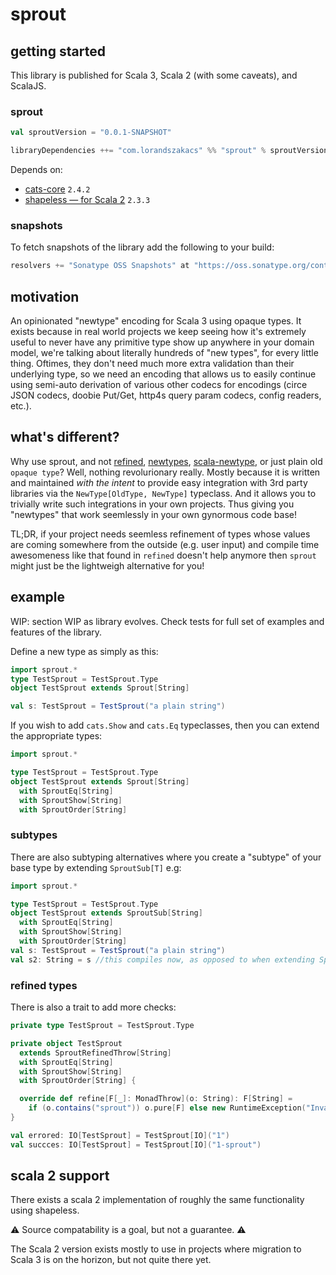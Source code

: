 # sprout

## getting started

This library is published for Scala 3, Scala 2 (with some caveats), and ScalaJS.

### sprout

```scala
val sproutVersion = "0.0.1-SNAPSHOT"

libraryDependencies ++= "com.lorandszakacs" %% "sprout" % sproutVersion
```

Depends on:

- [cats-core](https://github.com/typelevel/cats) `2.4.2`
- [shapeless — for Scala 2](https://github.com/milessabin/shapeless/) `2.3.3`

### snapshots

To fetch snapshots of the library add the following to your build:

```scala
resolvers += "Sonatype OSS Snapshots" at "https://oss.sonatype.org/content/repositories/snapshots"
```

## motivation

An opinionated "newtype" encoding for Scala 3 using opaque types. It exists because in real world projects we keep
seeing how it's extremely useful to never have any primitive type show up anywhere in your domain model, we're talking
about literally hundreds of "new types", for every little thing. Oftimes, they don't need much more extra validation
than their underlying type, so we need an encoding that allows us to easily continue using semi-auto derivation of
various other codecs for encodings (circe JSON codecs, doobie Put/Get, http4s query param codecs, config readers, etc.).

## what's different?

Why use sprout, and not [refined](https://github.com/fthomas/refined), [newtypes](https://github.com/gvolpe/newtypes), [scala-newtype](https://github.com/estatico/scala-newtype), or just plain old `opaque type`? Well, nothing revolurionary really. Mostly because it is written and maintained _with the intent_ to provide easy integration with 3rd party libraries via the `NewType[OldType, NewType]` typeclass. And it allows you to trivially write such integrations in your own projects. Thus giving you "newtypes" that work seemlessly in your own gynormous code base!

TL;DR, if your project needs seemless refinement of types whose values are coming somewhere from the outside (e.g. user input) and compile time
awesomeness like that found in `refined` doesn't help anymore then `sprout` might just be the lightweigh alternative for you!

## example

WIP: section WIP as library evolves. Check tests for full set of examples and features of the library.

Define a new type as simply as this:

```scala
import sprout.*
type TestSprout = TestSprout.Type
object TestSprout extends Sprout[String]

val s: TestSprout = TestSprout("a plain string")
```

If you wish to add `cats.Show` and `cats.Eq` typeclasses, then you can extend the appropriate types:

```scala
import sprout.*

type TestSprout = TestSprout.Type
object TestSprout extends Sprout[String]
  with SproutEq[String]
  with SproutShow[String]
  with SproutOrder[String]
```

### subtypes

There are also subtyping alternatives where you create a "subtype" of your base type by extending `SproutSub[T]` e.g:

```scala
import sprout.*

type TestSprout = TestSprout.Type
object TestSprout extends SproutSub[String]
  with SproutEq[String]
  with SproutShow[String]
  with SproutOrder[String]
val s: TestSprout = TestSprout("a plain string")
val s2: String = s //this compiles now, as opposed to when extending Sprout[String]
```

### refined types

There is also a trait to add more checks:

```scala
private type TestSprout = TestSprout.Type

private object TestSprout
  extends SproutRefinedThrow[String]
  with SproutEq[String]
  with SproutShow[String]
  with SproutOrder[String] {

  override def refine[F[_]: MonadThrow](o: String): F[String] =
    if (o.contains("sprout")) o.pure[F] else new RuntimeException("Invalid sprout string").raiseError[F, String]
}

val errored: IO[TestSprout] = TestSprout[IO]("1")
val succces: IO[TestSprout] = TestSprout[IO]("1-sprout")
```

## scala 2 support

There exists a scala 2 implementation of roughly the same functionality using shapeless.

:warning: Source compatability is a goal, but not a guarantee. :warning:

The Scala 2 version exists mostly to use in projects where migration to Scala 3 is on the horizon, but not quite there yet.
